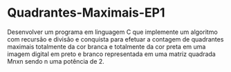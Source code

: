 # Quadrantes-Maximais-EP1
Desenvolver um programa em linguagem C que implemente um algoritmo com recursão e divisão e conquista para efetuar a contagem de quadrantes maximais totalmente da cor branca e totalmente da cor preta em uma imagem digital em preto e branco representada em uma matriz quadrada Mnxn sendo n uma potência de 2.
